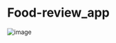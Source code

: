 # Food-review_app
![image](https://github.com/SudharshiniRajenthiran/Food-review_app/assets/134517092/8107c70f-22cc-4995-a0a7-022655ce11e1)

